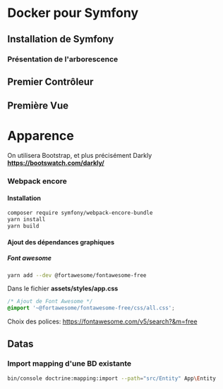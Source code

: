 # Docker pour Symfony


## Installation de Symfony

### Présentation de l'arborescence

## Premier Contrôleur

## Première Vue




# Apparence

On utilisera Bootstrap, et plus précisément Darkly
**https://bootswatch.com/darkly/**

### Webpack encore

#### Installation

```bash
composer require symfony/webpack-encore-bundle
yarn install
yarn build
```

#### Ajout des dépendances graphiques


##### Font awesome

```bash
yarn add --dev @fortawesome/fontawesome-free
```

Dans le fichier **assets/styles/app.css**

```css
/* Ajout de Font Awesome */
@import '~@fortawesome/fontawesome-free/css/all.css';
```

Choix des polices:
https://fontawesome.com/v5/search?&m=free



## Datas

### Import mapping d'une BD existante

```bash
bin/console doctrine:mapping:import --path="src/Entity" App\Entity
```